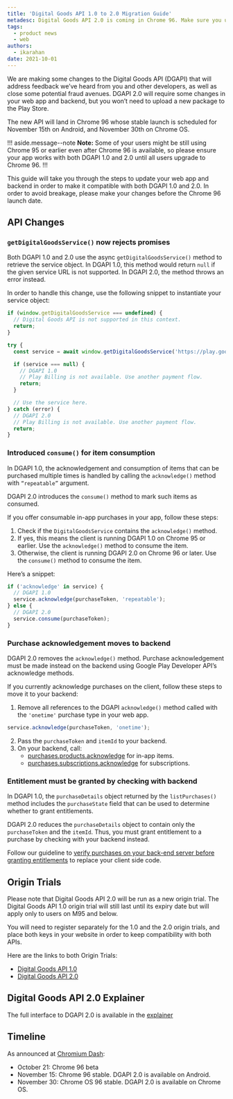 ```yaml
---
title: 'Digital Goods API 1.0 to 2.0 Migration Guide'
metadesc: Digital Goods API 2.0 is coming in Chrome 96. Make sure you update your app to ensure it continues to work.
tags:
  - product news
  - web
authors:
  - ikarahan
date: 2021-10-01
---
```


We are making some changes to the Digital Goods API (DGAPI) that will address feedback we’ve heard from you and other developers, as well as close some potential fraud avenues. DGAPI 2.0 will require some changes in your web app and backend, but you won’t need to upload a new package to the Play Store.

The new API will land in Chrome 96 whose stable launch is scheduled for November 15th on Android, and November 30th on Chrome OS.

!!! aside.message--note
**Note:** Some of your users might be still using Chrome 95 or earlier even after Chrome 96 is available, so please ensure your app works with both DGAPI 1.0 and 2.0 until all users upgrade to Chrome 96.
!!!

This guide will take you through the steps to update your web app and backend in order to make it compatible with both DGAPI 1.0 and 2.0. In order to avoid breakage, please make your changes before the Chrome 96 launch date.

## API Changes

### `getDigitalGoodsService()` now rejects promises

Both DGAPI 1.0 and 2.0 use the async `getDigitalGoodsService()` method to retrieve the service object. In DGAPI 1.0, this method would return `null` if the given service URL is not supported. In DGAPI 2.0, the method throws an error instead.

In order to handle this change, use the following snippet to instantiate your service object:

```js {title="JavaScript" .code-figure}
if (window.getDigitalGoodsService === undefined) {
  // Digital Goods API is not supported in this context.
  return;
}

try {
  const service = await window.getDigitalGoodsService('https://play.google.com/billing');

  if (service === null) {
    // DGAPI 1.0
    // Play Billing is not available. Use another payment flow.
    return;
  }

  // Use the service here.
} catch (error) {
  // DGAPI 2.0
  // Play Billing is not available. Use another payment flow.
  return;
}
```

### Introduced `consume()` for item consumption

In DGAPI 1.0, the acknowledgement and consumption of items that can be purchased multiple times is handled by calling the `acknowledge()` method with `“repeatable”` argument.

DGAPI 2.0 introduces the `consume()` method to mark such items as consumed.

If you offer consumable in-app purchases in your app, follow these steps:

1. Check if the `DigitalGoodsService` contains the `acknowledge()` method.
2. If yes, this means the client is running DGAPI 1.0 on Chrome 95 or earlier. Use the `acknowledge()` method to consume the item.
3. Otherwise, the client is running DGAPI 2.0 on Chrome 96 or later. Use the `consume()` method to consume the item.

Here’s a snippet:

```js {title="JavaScript" .code-figure}
if ('acknowledge' in service) {
  // DGAPI 1.0
  service.acknowledge(purchaseToken, 'repeatable');
} else {
  // DGAPI 2.0
  service.consume(purchaseToken);
}
```

### Purchase acknowledgement moves to backend

DGAPI 2.0 removes the `acknowledge()` method. Purchase acknowledgement must be made instead on the backend using Google Play Developer API’s acknowledge methods.

If you currently acknowledge purchases on the client, follow these steps to move it to your backend:

1. Remove all references to the DGAPI `acknowledge()` method called with the `'onetime'` purchase type in your web app.

```js {title="JavaScript" .code-figure}
service.acknowledge(purchaseToken, 'onetime');
```

2. Pass the `purchaseToken` and `itemId` to your backend.
3. On your backend, call:
   - [purchases.products.acknowledge](https://developers.google.com/android-publisher/api-ref/rest/v3/purchases.products/acknowledge) for in-app items.
   - [purchases.subscriptions.acknowledge](https://developers.google.com/android-publisher/api-ref/rest/v3/purchases.subscriptions/acknowledge) for subscriptions.

### Entitlement must be granted by checking with backend

In DGAPI 1.0, the `purchaseDetails` object returned by the `listPurchases()` method includes the `purchaseState` field that can be used to determine whether to grant entitlements.

DGAPI 2.0 reduces the `purchaseDetails` object to contain only the `purchaseToken` and the `itemId`. Thus, you must grant entitlement to a purchase by checking with your backend instead.

Follow our guideline to [verify purchases on your back-end server before granting entitlements](/{{locale.code}}/publish/play-billing-backend#verify-purchases-before-granting-entitlements) to replace your client side code.

## Origin Trials

Please note that Digital Goods API 2.0 will be run as a new origin trial. The Digital Goods API 1.0 origin trial will still last until its expiry date but will apply only to users on M95 and below.

You will need to register separately for the 1.0 and the 2.0 origin trials, and place both keys in your website in order to keep compatibility with both APIs.

Here are the links to both Origin Trials:

- [Digital Goods API 1.0](https://developer.chrome.com/origintrials/#/view_trial/-5451607348931985407)
- [Digital Goods API 2.0](https://developer.chrome.com/origintrials/#/view_trial/888335026498830337)

## Digital Goods API 2.0 Explainer

The full interface to DGAPI 2.0 is available in the [explainer](https://github.com/WICG/digital-goods/blob/main/explainer.md)

## Timeline

As announced at [Chromium Dash](https://chromiumdash.appspot.com/schedule):

- October 21: Chrome 96 beta
- November 15: Chrome 96 stable. DGAPI 2.0 is available on Android.
- November 30: Chrome OS 96 stable. DGAPI 2.0 is available on Chrome OS.
